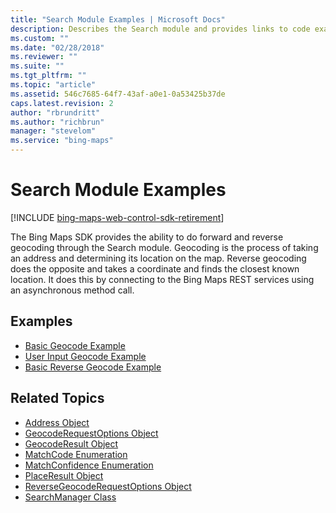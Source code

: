 ```yaml
---
title: "Search Module Examples | Microsoft Docs"
description: Describes the Search module and provides links to code examples and related topic.
ms.custom: ""
ms.date: "02/28/2018"
ms.reviewer: ""
ms.suite: ""
ms.tgt_pltfrm: ""
ms.topic: "article"
ms.assetid: 546c7685-64f7-43af-a0e1-0a53425b37de
caps.latest.revision: 2
author: "rbrundritt"
ms.author: "richbrun"
manager: "stevelom"
ms.service: "bing-maps"
---
```


# Search Module Examples

[!INCLUDE [bing-maps-web-control-sdk-retirement](../../../includes/bing-maps-web-control-sdk-retirement.md)]

The Bing Maps SDK provides the ability to do forward and reverse geocoding through the Search module. Geocoding is the process of taking an address and determining its location on the map. Reverse geocoding does the opposite and takes a coordinate and finds the closest known location. It does this by connecting to the Bing Maps REST services using an asynchronous method call. 


## Examples

  * [Basic Geocode Example](basic-geocode-example.md)
  * [User Input Geocode Example](user-input-geocode-example.md)
  * [Basic Reverse Geocode Example](basic-reverse-geocode-example.md)

## Related Topics

* [Address Object](../../modules/autosuggest-module/address-object.md)
* [GeocodeRequestOptions Object](../../modules/search-module/geocoderequestoptions-object.md)
* [GeocodeResult Object](../../modules/search-module/geocoderesult-object.md)
* [MatchCode Enumeration](../../modules/search-module/matchcode-enumeration.md)
* [MatchConfidence Enumeration](../../modules/search-module/matchconfidence-enumeration.md)
* [PlaceResult Object](../../modules/search-module/placeresult-object.md)
* [ReverseGeocodeRequestOptions Object](../../modules/search-module/reversegeocoderequestoptions-object.md)
* [SearchManager Class](../../modules/search-module/searchmanager-class.md)
  